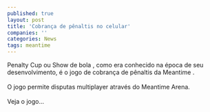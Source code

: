 ```yaml
---
published: true
layout: post
title: 'Cobrança de pênaltis no celular'
companies: ''
categories: News
tags: meantime
---
```

Penalty Cup ou Show de bola
, como era conhecido na &eacute;poca de seu desenvolvimento, &eacute; o jogo de cobran&ccedil;a de p&ecirc;naltis da Meantime
.<br /><br />O jogo permite disputas multiplayer atrav&eacute;s do Meantime Arena.<br /><br />Veja o jogo...

